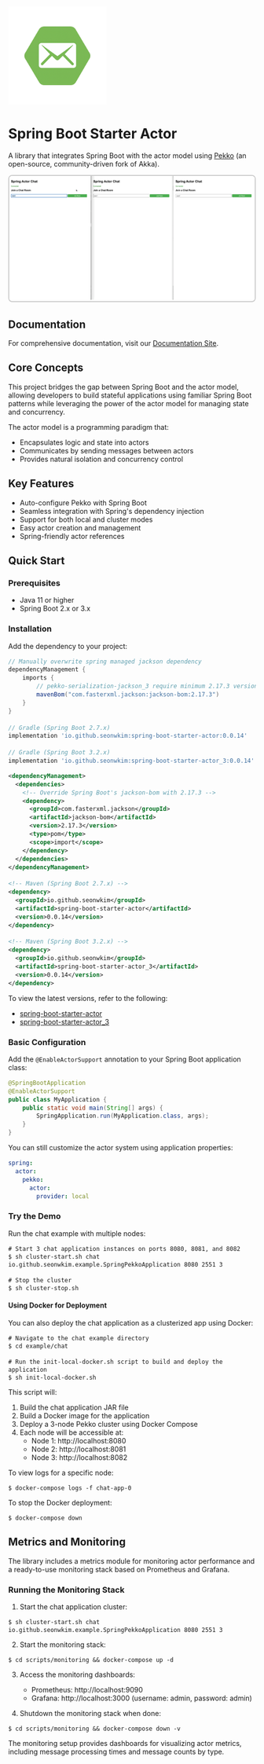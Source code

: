 <img src="mkdocs/docs/logo.png" alt="Library Logo" width="200"/>

# Spring Boot Starter Actor

A library that integrates Spring Boot with the actor model using [Pekko](https://pekko.apache.org/) (an
open-source, community-driven fork of Akka).

<div style="border: 2px solid #ccc; display: inline-block; border-radius: 8px; overflow: hidden;">
  <img src="mkdocs/docs/chat.gif" alt="Demo"/>
</div>


## Documentation

For comprehensive documentation, visit our [Documentation Site](https://seonwkim.github.io/spring-boot-starter-actor/).

## Core Concepts

This project bridges the gap between Spring Boot and the actor model, allowing developers to build stateful
applications using familiar Spring Boot patterns while leveraging the power of the actor model for managing
state and concurrency.

The actor model is a programming paradigm that:
- Encapsulates logic and state into actors
- Communicates by sending messages between actors
- Provides natural isolation and concurrency control

## Key Features

- Auto-configure Pekko with Spring Boot
- Seamless integration with Spring's dependency injection
- Support for both local and cluster modes
- Easy actor creation and management
- Spring-friendly actor references

## Quick Start

### Prerequisites

- Java 11 or higher
- Spring Boot 2.x or 3.x

### Installation

Add the dependency to your project:

```gradle
// Manually overwrite spring managed jackson dependency 
dependencyManagement {
	imports {
		// pekko-serialization-jackson_3 require minimum 2.17.3 version of jackson
		mavenBom("com.fasterxml.jackson:jackson-bom:2.17.3")
	}
}

// Gradle (Spring Boot 2.7.x)
implementation 'io.github.seonwkim:spring-boot-starter-actor:0.0.14'

// Gradle (Spring Boot 3.2.x)
implementation 'io.github.seonwkim:spring-boot-starter-actor_3:0.0.14'
```

```xml
<dependencyManagement>
  <dependencies>
    <!-- Override Spring Boot's jackson-bom with 2.17.3 -->
    <dependency>
      <groupId>com.fasterxml.jackson</groupId>
      <artifactId>jackson-bom</artifactId>
      <version>2.17.3</version>
      <type>pom</type>
      <scope>import</scope>
    </dependency>
  </dependencies>
</dependencyManagement>

<!-- Maven (Spring Boot 2.7.x) -->
<dependency>
  <groupId>io.github.seonwkim</groupId>
  <artifactId>spring-boot-starter-actor</artifactId>
  <version>0.0.14</version>
</dependency>

<!-- Maven (Spring Boot 3.2.x) -->
<dependency>
  <groupId>io.github.seonwkim</groupId>
  <artifactId>spring-boot-starter-actor_3</artifactId>
  <version>0.0.14</version>
</dependency>
```

To view the latest versions, refer to the following:
- [spring-boot-starter-actor](https://central.sonatype.com/artifact/io.github.seonwkim/spring-boot-starter-actor)
- [spring-boot-starter-actor_3](https://central.sonatype.com/artifact/io.github.seonwkim/spring-boot-starter-actor_3)

### Basic Configuration

Add the `@EnableActorSupport` annotation to your Spring Boot application class:

```java
@SpringBootApplication
@EnableActorSupport
public class MyApplication {
    public static void main(String[] args) {
        SpringApplication.run(MyApplication.class, args);
    }
}
```

You can still customize the actor system using application properties:

```yaml
spring:
  actor:
    pekko:
      actor:
        provider: local
```

### Try the Demo

Run the chat example with multiple nodes:

```shell
# Start 3 chat application instances on ports 8080, 8081, and 8082
$ sh cluster-start.sh chat io.github.seonwkim.example.SpringPekkoApplication 8080 2551 3

# Stop the cluster
$ sh cluster-stop.sh
```

#### Using Docker for Deployment

You can also deploy the chat application as a clusterized app using Docker:

```shell
# Navigate to the chat example directory
$ cd example/chat

# Run the init-local-docker.sh script to build and deploy the application
$ sh init-local-docker.sh
```

This script will:
1. Build the chat application JAR file
2. Build a Docker image for the application
3. Deploy a 3-node Pekko cluster using Docker Compose
4. Each node will be accessible at:
   - Node 1: http://localhost:8080
   - Node 2: http://localhost:8081
   - Node 3: http://localhost:8082

To view logs for a specific node:
```shell
$ docker-compose logs -f chat-app-0
```

To stop the Docker deployment:
```shell
$ docker-compose down
```

## Metrics and Monitoring

The library includes a metrics module for monitoring actor performance and a ready-to-use monitoring stack based on Prometheus and Grafana.

### Running the Monitoring Stack

1. Start the chat application cluster:
```shell
$ sh cluster-start.sh chat io.github.seonwkim.example.SpringPekkoApplication 8080 2551 3
```

2. Start the monitoring stack:
```shell
$ cd scripts/monitoring && docker-compose up -d
```

3. Access the monitoring dashboards:
   - Prometheus: http://localhost:9090
   - Grafana: http://localhost:3000 (username: admin, password: admin)

4. Shutdown the monitoring stack when done:
```shell
$ cd scripts/monitoring && docker-compose down -v
```

The monitoring setup provides dashboards for visualizing actor metrics, including message processing times and message counts by type.
